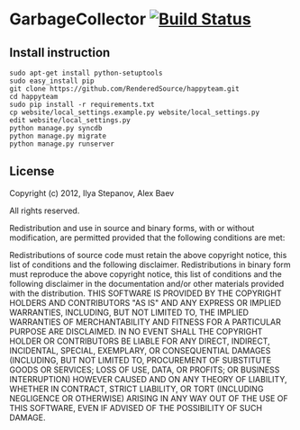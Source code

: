 # GarbageCollector [![Build Status](https://travis-ci.org/RenderedSource/happyteam.png)](https://travis-ci.org/RenderedSource/happyteam)

## Install instruction

    sudo apt-get install python-setuptools
    sudo easy_install pip
    git clone https://github.com/RenderedSource/happyteam.git
    cd happyteam
    sudo pip install -r requirements.txt
    cp website/local_settings.example.py website/local_settings.py
    edit website/local_settings.py
    python manage.py syncdb
    python manage.py migrate
    python manage.py runserver

## License

Copyright (c) 2012, Ilya Stepanov, Alex Baev

All rights reserved.

Redistribution and use in source and binary forms, with or without modification, are permitted provided that the following conditions are met:

Redistributions of source code must retain the above copyright notice, this list of conditions and the following disclaimer.
Redistributions in binary form must reproduce the above copyright notice, this list of conditions and the following disclaimer in the documentation and/or other materials provided with the distribution.
THIS SOFTWARE IS PROVIDED BY THE COPYRIGHT HOLDERS AND CONTRIBUTORS "AS IS" AND ANY EXPRESS OR IMPLIED WARRANTIES, INCLUDING, BUT NOT LIMITED TO, THE IMPLIED WARRANTIES OF MERCHANTABILITY AND FITNESS FOR A PARTICULAR PURPOSE ARE DISCLAIMED. IN NO EVENT SHALL THE COPYRIGHT HOLDER OR CONTRIBUTORS BE LIABLE FOR ANY DIRECT, INDIRECT, INCIDENTAL, SPECIAL, EXEMPLARY, OR CONSEQUENTIAL DAMAGES (INCLUDING, BUT NOT LIMITED TO, PROCUREMENT OF SUBSTITUTE GOODS OR SERVICES; LOSS OF USE, DATA, OR PROFITS; OR BUSINESS INTERRUPTION) HOWEVER CAUSED AND ON ANY THEORY OF LIABILITY, WHETHER IN CONTRACT, STRICT LIABILITY, OR TORT (INCLUDING NEGLIGENCE OR OTHERWISE) ARISING IN ANY WAY OUT OF THE USE OF THIS SOFTWARE, EVEN IF ADVISED OF THE POSSIBILITY OF SUCH DAMAGE.
